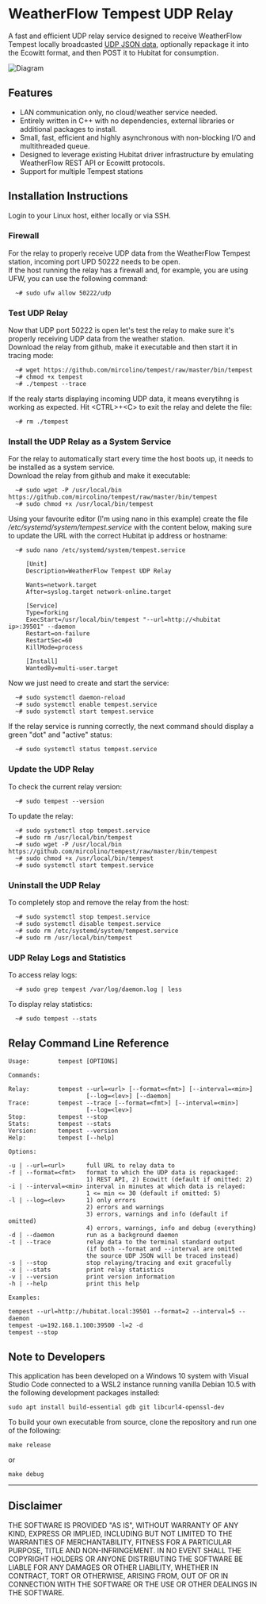 # WeatherFlow Tempest UDP Relay

A fast and efficient UDP relay service designed to receive WeatherFlow Tempest locally broadcasted [UDP JSON data](https://weatherflow.github.io/SmartWeather/api/udp/v143/), optionally repackage it into the Ecowitt format, and then POST it to Hubitat for consumption.

![Diagram](https://github.com/mircolino/tempest/raw/master/images/diagram.jpg "Relay Diagram")

## Features

- LAN communication only, no cloud/weather service needed.
- Entirely written in C++ with no dependencies, external libraries or additional packages to install.
- Small, fast, efficient and highly asynchronous with non-blocking I/O and multithreaded queue.
- Designed to leverage existing Hubitat driver infrastructure by emulating WeatherFlow REST API or Ecowitt protocols.
- Support for multiple Tempest stations

## Installation Instructions

Login to your Linux host, either locally or via SSH.

### Firewall

For the relay to properly receive UDP data from the WeatherFlow Tempest station, incoming port UPD 50222 needs to be open.  
If the host running the relay has a firewall and, for example, you are using UFW, you can use the following command:

```text
  ~# sudo ufw allow 50222/udp
```

### Test UDP Relay

Now that UDP port 50222 is open let's test the relay to make sure it's properly receiving UDP data from the weather station.  
Download the relay from github, make it executable and then start it in tracing mode:

```text
  ~# wget https://github.com/mircolino/tempest/raw/master/bin/tempest
  ~# chmod +x tempest
  ~# ./tempest --trace
```

If the realy starts displaying incoming UDP data, it means everytihng is working as expected. Hit \<CTRL>+\<C> to exit the relay and delete the file:

```text
  ~# rm ./tempest
```

### Install the UDP Relay as a System Service

For the relay to automatically start every time the host boots up, it needs to be installed as a system service.  
Download the relay from github and make it executable:

```text
  ~# sudo wget -P /usr/local/bin https://github.com/mircolino/tempest/raw/master/bin/tempest
  ~# sudo chmod +x /usr/local/bin/tempest
```

Using your favourite editor (I'm using nano in this example) create the file */etc/systemd/system/tempest.service* with the content below, making sure to update the URL with the correct Hubitat ip address or hostname:

```text
  ~# sudo nano /etc/systemd/system/tempest.service

     [Unit]
     Description=WeatherFlow Tempest UDP Relay

     Wants=network.target
     After=syslog.target network-online.target

     [Service]
     Type=forking
     ExecStart=/usr/local/bin/tempest "--url=http://<hubitat ip>:39501" --daemon
     Restart=on-failure
     RestartSec=60
     KillMode=process

     [Install]
     WantedBy=multi-user.target
```

Now we just need to create and start the service:

```text
  ~# sudo systemctl daemon-reload
  ~# sudo systemctl enable tempest.service
  ~# sudo systemctl start tempest.service
```

If the relay service is running correctly, the next command should display a green "dot" and "active" status:

```text
  ~# sudo systemctl status tempest.service
```

### Update the UDP Relay

To check the current relay version:

```text
  ~# sudo tempest --version
```

To update the relay:

```text
  ~# sudo systemctl stop tempest.service
  ~# sudo rm /usr/local/bin/tempest
  ~# sudo wget -P /usr/local/bin https://github.com/mircolino/tempest/raw/master/bin/tempest
  ~# sudo chmod +x /usr/local/bin/tempest
  ~# sudo systemctl start tempest.service  
```

### Uninstall the UDP Relay

To completely stop and remove the relay from the host:

```text
  ~# sudo systemctl stop tempest.service
  ~# sudo systemctl disable tempest.service
  ~# sudo rm /etc/systemd/system/tempest.service
  ~# sudo rm /usr/local/bin/tempest  
```

### UDP Relay Logs and Statistics

To access relay logs:

```text
  ~# sudo grep tempest /var/log/daemon.log | less
```

To display relay statistics:

```text
  ~# sudo tempest --stats
```

## Relay Command Line Reference

  ```text
  Usage:        tempest [OPTIONS]

  Commands:

  Relay:        tempest --url=<url> [--format=<fmt>] [--interval=<min>]
                        [--log=<lev>] [--daemon]
  Trace:        tempest --trace [--format=<fmt>] [--interval=<min>]
                        [--log=<lev>]
  Stop:         tempest --stop
  Stats:        tempest --stats
  Version:      tempest --version
  Help:         tempest [--help]

  Options:

  -u | --url=<url>      full URL to relay data to
  -f | --format=<fmt>   format to which the UDP data is repackaged:
                        1) REST API, 2) Ecowitt (default if omitted: 2)
  -i | --interval=<min> interval in minutes at which data is relayed:
                        1 <= min <= 30 (default if omitted: 5)
  -l | --log=<lev>      1) only errors
                        2) errors and warnings
                        3) errors, warnings and info (default if omitted)
                        4) errors, warnings, info and debug (everything)
  -d | --daemon         run as a background daemon
  -t | --trace          relay data to the terminal standard output
                        (if both --format and --interval are omitted
                        the source UDP JSON will be traced instead)
  -s | --stop           stop relaying/tracing and exit gracefully
  -x | --stats          print relay statistics
  -v | --version        print version information
  -h | --help           print this help

  Examples:

  tempest --url=http://hubitat.local:39501 --format=2 --interval=5 --daemon
  tempest -u=192.168.1.100:39500 -l=2 -d
  tempest --stop
  ```

## Note to Developers

This application has been developed on a Windows 10 system with Visual Studio Code connected to a WSL2 instance running vanilla Debian 10.5 with the following development packages installed:

  ```text
  sudo apt install build-essential gdb git libcurl4-openssl-dev
  ```

To build your own executable from source, clone the repository and run one of the following:

  ```text
  make release
  ```

or

  ```text
  make debug
  ```

***

## Disclaimer

THE SOFTWARE IS PROVIDED "AS IS", WITHOUT WARRANTY OF ANY KIND, EXPRESS OR IMPLIED, INCLUDING BUT NOT LIMITED TO THE WARRANTIES OF MERCHANTABILITY, FITNESS FOR A PARTICULAR PURPOSE, TITLE AND NON-INFRINGEMENT. IN NO EVENT SHALL THE COPYRIGHT HOLDERS OR ANYONE DISTRIBUTING THE SOFTWARE BE LIABLE FOR ANY DAMAGES OR OTHER LIABILITY, WHETHER IN CONTRACT, TORT OR OTHERWISE, ARISING FROM, OUT OF OR IN CONNECTION WITH THE SOFTWARE OR THE USE OR OTHER DEALINGS IN THE SOFTWARE.

